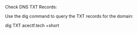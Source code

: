 Check DNS TXT Records:

Use the dig command to query the TXT records for the domain:

dig TXT acectf.tech +short
